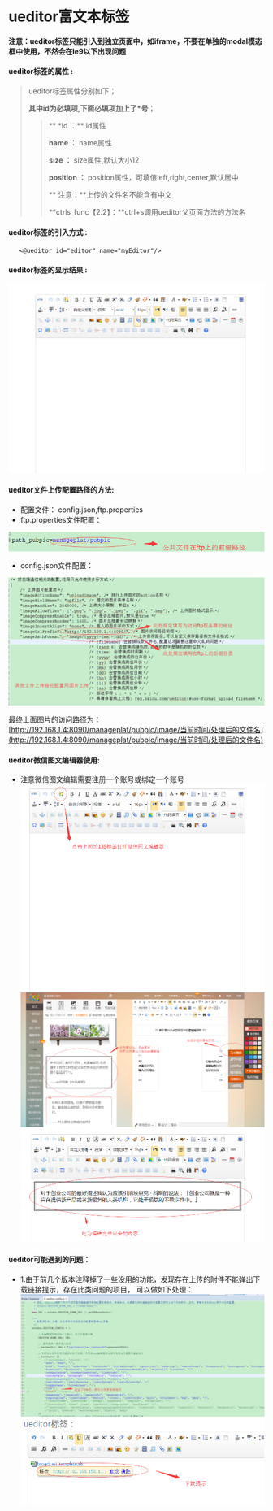 # ueditor**富文本标签**

#### 注意：ueditor标签只能引入到独立页面中，如iframe，不要在单独的modal模态框中使用，不然会在ie9以下出现问题

#### ueditor**标签的属性 :**

> ueditor标签属性分别如下；
>
> **其中id为必填项,下面必填项加上了\*号**；
>
> > ** \*id ：** id属性
> >
> > **name ：** name属性
> >
> > **size ：** size属性,默认大小12
> >
> > **position ：** position属性，可填值left,right,center,默认居中
> >
> > ** 注意：**上传的文件名不能含有中文
> >
> > **ctrls\_func【2.2】：**ctrl+s调用ueditor父页面方法的方法名

#### ueditor标签的引入方式 :

```
   <@ueditor id="editor" name="myEditor"/>
```

#### ueditor标签的显示结果 :

![](/assets/ueditor.png)

#### ueditor文件上传配置路径的方法:

* 配置文件： config.json,ftp.properties
* ftp.properties文件配置：

![](/assets/ueditor_pubpath.png)

* config.json文件配置：

![](/assets/ueditor_pubpath2.png)

最终上面图片的访问路径为：[http://192.168.1.4:8090/manageplat/pubpic/image/当前时间/处理后的文件名](http://192.168.1.4:8090/manageplat/pubpic/image/当前时间/处理后的文件名)

#### ueditor微信图文编辑器使用:

* 注意微信图文编辑需要注册一个账号或绑定一个账号
  ![](/assets/ueditor_weixin.png)
  ![](/assets/ueditor_weixin2.png)
  ![](/assets/ueditor_weixin3.png)

#### ueditor可能遇到的问题：

* 1.由于前几个版本注释掉了一些没用的功能，发现存在上传的附件不能弹出下载链接提示，存在此类问题的项目，
  可以做如下处理：
  ![](/assets/ueditor_ques1.png)
  ![](/assets/ueditor_ques2.png)



